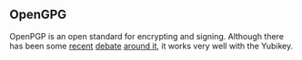 ## OpenGPG

OpenPGP is an open standard for encrypting and signing. Although there has been some [recent](https://www.yubico.com/2016/05/secure-hardware-vs-open-source/) [debate](https://www.reddit.com/r/linux/comments/4ls94a/yubico_has_replaced_all_opensource_components/) [around it](https://www.reddit.com/r/linux/comments/5gw2e3/im_giving_up_on_pgp_filippo_valsorda/), it works very well with the Yubikey.
